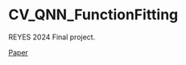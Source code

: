 # CV_QNN_FunctionFitting
REYES 2024 Final project.

[Paper](https://docs.google.com/document/d/1Ljt0nsRzKQw1dYahLFbjhvNZi7oC7whNajj9orlZqko/edit?usp=sharing)
